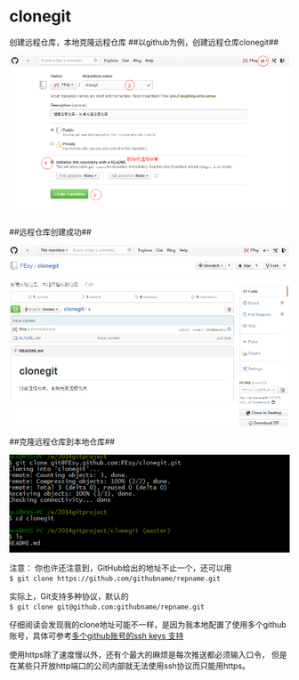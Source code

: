 clonegit
========

创建远程仓库，本地克隆远程仓库
##以github为例，创建远程仓库clonegit##

![第一步](https://github.com/FEsy/clonegit/blob/master/img/step1.png)

##远程仓库创建成功##

![第二步](https://github.com/FEsy/clonegit/blob/master/img/step2.png)

##克隆远程仓库到本地仓库##

![第三步](https://github.com/FEsy/clonegit/blob/master/img/step3.png)

注意：	
你也许还注意到，GitHub给出的地址不止一个，还可以用	
	`$ git clone https://github.com/githubname/repname.git`		

实际上，Git支持多种协议，默认的	
	`$ git clone git@github.com:githubname/repname.git`	

仔细阅读会发现我的clone地址可能不一样，是因为我本地配置了使用多个github账号，具体可参考[多个github账号的ssh keys 支持][1]

使用https除了速度慢以外，还有个最大的麻烦是每次推送都必须输入口令，
但是在某些只开放http端口的公司内部就无法使用ssh协议而只能用https。

[1]: https://github.com/FEsy/github